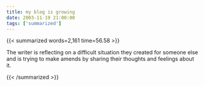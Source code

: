 ```yaml
---
title: my blog is growing
date: 2003-11-19 21:00:00
tags: ['summarized']
---
```


{{< summarized words=2,161 time=56.58 >}}

The writer is reflecting on a difficult situation they created for someone else and is trying to make amends by sharing their thoughts and feelings about it.

{{< /summarized >}}